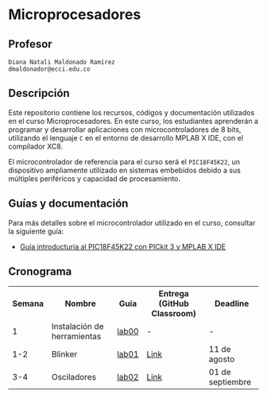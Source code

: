 # Microprocesadores

## Profesor
```
Diana Natali Maldonado Ramírez
dmaldonador@ecci.edu.co
```


## Descripción

Este repositorio contiene los recursos, códigos y documentación utilizados en el curso Microprocesadores. En este curso, los estudiantes aprenderán a programar y desarrollar aplicaciones con microcontroladores de 8 bits, utilizando el lenguaje ```C``` en el entorno de desarrollo MPLAB X IDE, con el compilador XC8.

El microcontrolador de referencia para el curso será el ```PIC18F45K22```, un dispositivo ampliamente utilizado en sistemas embebidos debido a sus múltiples periféricos y capacidad de procesamiento.

## Guías y documentación

Para más detalles sobre el microcontrolador utilizado en el curso, consultar la siguiente guía:

- [Guía introducturia al PIC18F45K22 con PICkit 3 y MPLAB X IDE](/tutoriales/Tutorial_PIC18F45K22.md)

## Cronograma

<table>
  <tr>
    <th>Semana</th>
    <th>Nombre</th>
    <th>Guía</th>
    <th>Entrega (GitHub Classroom)</th>
    <th>Deadline</th>
  </tr>
  <tr>
    <td>1</td>
    <td>Instalación de herramientas</td>
    <td><a href="/labs/00_lab00/README.md">lab00</a></td>
    <td>-</td>
    <td>-</td>
  </tr>
  <tr>
    <td>1-2</td>
    <td>Blinker</td>
    <td><a href="/labs/01_lab01/README.md">lab01</a></td>
    <td><a href=https://classroom.github.com/a/WPx70dFx>Link</a></td>
    <td> 11 de agosto</td>
  </tr>
  <tr>
    <td>3-4</td>
    <td>Osciladores</td>
    <td><a href="/labs/02_lab02/README.md">lab02</a></td>
    <td><a href=https://classroom.github.com/a/nqXAoXAE>Link</a></td>
    <td> 01 de septiembre</td>
  </tr>
  </table>


